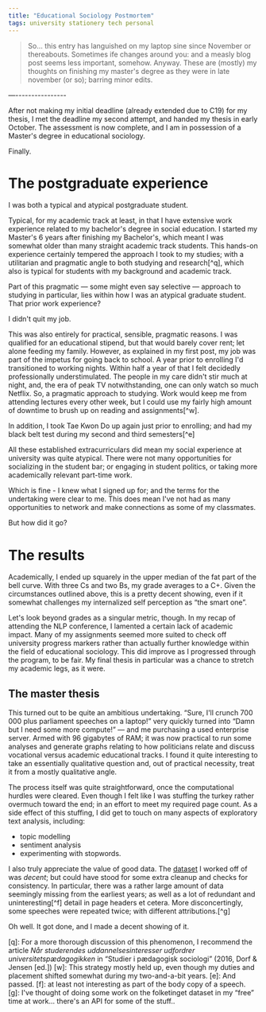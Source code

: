 ```yaml
---
title: "Educational Sociology Postmortem"
tags: university stationery tech personal
---
```


> So... this entry has languished on my laptop sine since November or thereabouts.
> Sometimes ife changes around you: and a measly blog post seems less important, somehow.
> Anyway. These are (mostly) my thoughts on finishing my master's degree as they were in late november (or so); barring minor edits.

—----------------

After not making my initial deadline (already extended due to C19) for my thesis, I met the deadline my second attempt, and handed my thesis in early October.
The assessment is now complete, and I am in possession of a Master's degree in educational sociology.

Finally.

# The postgraduate experience

I was both a typical and atypical postgraduate student.

Typical, for my academic track at least, in that I have extensive work experience related to my bachelor's degree in social education.
I started my Master's 6 years after finishing my Bachelor's, which meant I was somewhat older than many straight academic track students.
This hands-on experience certainly tempered the approach I took to my studies; with a utilitarian and pragmatic angle to both studying and research[^q], which also is typical for students with my background and academic track.

Part of this pragmatic — some might even say selective — approach to studying in particular, lies within how I was an atypical graduate student.
That prior work experience?

I didn't quit my job.

This was also entirely for practical, sensible, pragmatic reasons.
I was qualified for an educational stipend, but that would barely cover rent; let alone feeding my family.
However, as explained in my first post, my job was part of the impetus for going back to school.
A year prior to enrolling I'd transitioned to working nights.
Within half a year of that I felt decidedly professionally understimulated.
The people in my care didn't stir much at night, and, the era of peak TV notwithstanding, one can only watch so much Netflix.
So, a pragmatic approach to studying.
Work would keep me from attending lectures every other week, but I could use my fairly high amount of downtime to brush up on reading and assignments[^w].

In addition, I took Tae Kwon Do up again just prior to enrolling; and had my black belt test during my second and third semesters[^e]

All these established extracurriculars did mean my social experience at university was quite atypical.
There were not many opportunities for socializing in the student bar; or engaging in student politics, or taking more academically relevant part-time work.

Which is fine - I knew what I signed up for; and the terms for the undertaking were clear to me.
This does mean I've not had as many opportunities to network and make connections as some of my classmates.

But how did it go?

# The results

Academically, I ended up squarely in the upper median of the fat part of the bell curve.
With three Cs and two Bs, my grade averages to a C+.
Given the circumstances outlined above, this is a pretty decent showing, even if it somewhat challenges my internalized self perception as “the smart one”.

Let's look beyond grades as a singular metric, though.
In my recap of attending the NLP conference, I lamented a certain lack of academic impact.
Many of my assignments seemed more suited to check off university progress markers rather than actually further knowledge within the field of educational sociology.
This did improve as I progressed through the program, to be fair.
My final thesis in particular was a chance to stretch my academic legs, as it were.

## The master thesis

This turned out to be quite an ambitious undertaking.
“Sure, I'll crunch 700 000 plus parliament speeches on a laptop!” very quickly turned into “Damn but I need some more compute!” — and me purchasing a used enterprise server.
Armed with 96 gigabytes of RAM; it was now practical to run some analyses and generate graphs relating to how politicians relate and discuss vocational versus academic educational tracks.
I found it quite interesting to take an essentially qualitative question and, out of practical necessity, treat it from a mostly qualitative angle.

The process itself was quite straightforward, once the computational hurdles were cleared.
Even though I felt like I was stuffing the turkey rather overmuch toward the end; in an effort to meet my required page count.
As a side effect of this stuffing, I did get to touch on many aspects of exploratory text analysis, including:
- topic modelling
- sentiment analysis
- experimenting with stopwords.

I also truly appreciate the value of good data.
The [dataset](https://gitlab.com/maltelau/folketinget/) I worked off of was _decent_; but could have stood for some extra cleanup and checks for consistency.
In particular, there was a rather large amount of data seemingly missing from the earliest years; as well as a lot of redundant and uninteresting[^f] detail in page headers et cetera.
More disconcertingly, some speeches were repeated twice; with different attributions.[^g]

Oh well. It got done, and I made a decent showing of it.


[q]: For a more thorough discussion of this phenomenon, I recommend the article *Når studerendes uddannelsesinteresser udfordrer universitetspædagogikken* in “Studier i pædagogisk sociologi” (2016, Dorf & Jensen [ed.])
[w]: This strategy mostly held up, even though my duties and placement shifted somewhat during my two-and-a-bit years.
[e]: And passed.
[f]: at least not interesting as part of the body copy of a speech.
[g]: I've thought of doing some work on the folketinget dataset in my “free” time at work... there's an API for some of the stuff..
